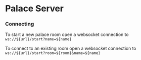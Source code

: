 # Palace Server

### Connecting
To start a new palace room open a websocket connection to `ws://${url}/start?name=${name}`

To connect to an existing room open a websocket connection to `ws://${url}/start?room=${room}&name=${name}`